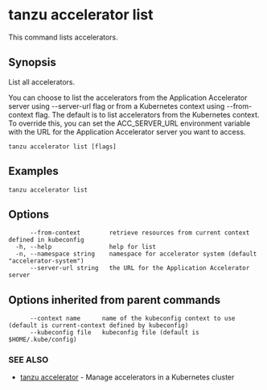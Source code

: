 # tanzu accelerator list

This command lists accelerators.

## Synopsis

List all accelerators.

You can choose to list the accelerators from the Application Accelerator server using --server-url flag
or from a Kubernetes context using --from-context flag. The default is to list accelerators from the
Kubernetes context. To override this, you can set the ACC_SERVER_URL environment variable with the URL for
the Application Accelerator server you want to access.

```console
tanzu accelerator list [flags]
```

## Examples

```console
tanzu accelerator list
```

## Options

```console
      --from-context        retrieve resources from current context defined in kubeconfig
  -h, --help                help for list
  -n, --namespace string    namespace for accelerator system (default "accelerator-system")
      --server-url string   the URL for the Application Accelerator server
```

## Options inherited from parent commands

```console
      --context name      name of the kubeconfig context to use (default is current-context defined by kubeconfig)
      --kubeconfig file   kubeconfig file (default is $HOME/.kube/config)
```

### SEE ALSO

* [tanzu accelerator](tanzu_accelerator.md)	 - Manage accelerators in a Kubernetes cluster
